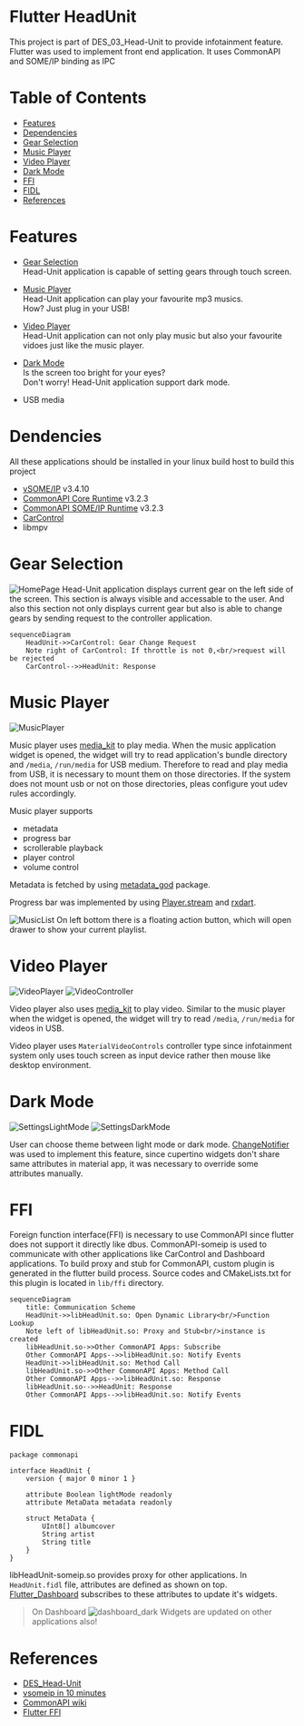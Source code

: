 # Flutter HeadUnit
This project is part of DES_03_Head-Unit to provide infotainment feature.
Flutter was used to implement front end application.
It uses CommonAPI and SOME/IP binding as IPC

# Table of Contents
- [Features](#features)
- [Dependencies](#dendencies)
- [Gear Selection](#gear-selection)
- [Music Player](#music-player)
- [Video Player](#video-player)
- [Dark Mode](#dark-mode)
- [FFI](#ffi)
- [FIDL](#fidl)
- [References](#references)

# Features
- [Gear Selection](#gear-selection)<br/>
Head-Unit application is capable of setting gears through touch screen.

- [Music Player](#music-player)<br/>
Head-Unit application can play your favourite mp3 musics.<br/> How? Just plug in your USB!

- [Video Player](#video-player)<br/>
Head-Unit application can not only play music but also your favourite vidoes just like the music player.

- [Dark Mode](#dark-mode)<br/>
Is the screen too bright for your eyes?<br/> Don't worry! Head-Unit application support dark mode.

- USB media


# Dendencies
All these applications should be installed in your linux build host to build this project
- [vSOME/IP](https://github.com/COVESA/vsomeip) v3.4.10
- [CommonAPI Core Runtime](https://github.com/COVESA/capicxx-core-runtime) v3.2.3
- [CommonAPI SOME/IP Runtime](https://github.com/COVESA/capicxx-someip-runtime) v3.2.3
- [CarControl](https://github.com/kianwasabi/car_control)
- libmpv

# Gear Selection
![HomePage](https://github.com/Lagavulin9/Flutter_Head-Unit/assets/56917072/aa551c33-e3e9-4496-b288-1d3d1e9780ae)
Head-Unit application displays current gear on the left side of the screen. This section is always visible and accessable to the user. And also this section not only displays current gear but also is able to change gears by sending request to the controller application.

```mermaid
sequenceDiagram
    HeadUnit->>CarControl: Gear Change Request
    Note right of CarControl: If throttle is not 0,<br/>request will be rejected
    CarControl-->>HeadUnit: Response
```


# Music Player
![MusicPlayer](https://github.com/Lagavulin9/Flutter_Head-Unit/assets/56917072/d7be59cf-11a1-4238-ae14-58de71a4ea56)

Music player uses [media_kit](https://pub.dev/packages/media_kit) to play media. When the music application widget is opened, the widget will try to read application's bundle directory and `/media`, `/run/media` for USB medium. Therefore to read and play media from USB, it is necessary to mount them on those directories. If the system does not mount usb or not on those directories, pleas configure yout udev rules accordingly.

Music player supports
- metadata
- progress bar
- scrollerable playback
- player control
- volume control

Metadata is fetched by using [metadata_god](https://pub.dev/packages/metadata_god) package.

Progress bar was implemented by using [Player.stream](https://pub.dev/packages/media_kit#handle-playback-events) and [rxdart](https://pub.dev/packages/rxdart).

![MusicList](https://github.com/Lagavulin9/Flutter_Head-Unit/assets/56917072/2324f80e-b230-4ebb-9f8d-58784690de3c)
On left bottom there is a floating action button, which will open drawer to show your current playlist.

# Video Player
![VideoPlayer](https://github.com/Lagavulin9/Flutter_Head-Unit/assets/56917072/a932d95f-fef4-49ac-9de2-7840c1343660)
![VideoController](https://github.com/Lagavulin9/Flutter_Head-Unit/assets/56917072/90337345-49dd-4f3a-b1b7-9443b993ae78)

Video player also uses [media_kit](https://pub.dev/packages/media_kit) to play video. Similar to the music player when the widget is opened, the widget will try to read  `/media`, `/run/media` for videos in USB.

Video player uses `MaterialVideoControls` controller type since infotainment system only uses touch screen as input device rather then mouse like desktop environment.

# Dark Mode
![SettingsLightMode](https://github.com/Lagavulin9/Flutter_Head-Unit/assets/56917072/ab9c0f48-dba4-4794-a547-c02eb23a7954)
![SettingsDarkMode](https://github.com/Lagavulin9/Flutter_Head-Unit/assets/56917072/06c3bf30-870f-4b4a-bec8-29a169ad2243)

User can choose theme between light mode or dark mode. [ChangeNotifier](https://api.flutter.dev/flutter/foundation/ChangeNotifier-class.html) was used to implement this feature, since cupertino widgets don't share same attributes in material app, it was necessary to override some attributes manually.

# FFI
Foreign function interface(FFI) is necessary to use CommonAPI since flutter does not support it directly like dbus. CommonAPI-someip is used to communicate with other applications like CarControl and Dashboard applications. To build proxy and stub for CommonAPI, custom plugin is generated in the flutter build process. Source codes and CMakeLists.txt for this plugin is located in `lib/ffi` directory.

```mermaid
sequenceDiagram
    title: Communication Scheme
    HeadUnit->>libHeadUnit.so: Open Dynamic Library<br/>Function Lookup
    Note left of libHeadUnit.so: Proxy and Stub<br/>instance is created
    libHeadUnit.so->>Other CommonAPI Apps: Subscribe
    Other CommonAPI Apps-->>libHeadUnit.so: Notify Events
    HeadUnit->>libHeadUnit.so: Method Call
    libHeadUnit.so->>Other CommonAPI Apps: Method Call
    Other CommonAPI Apps-->>libHeadUnit.so: Response
    libHeadUnit.so-->>HeadUnit: Response
    Other CommonAPI Apps-->>libHeadUnit.so: Notify Events
```

# FIDL
```
package commonapi

interface HeadUnit {
    version { major 0 minor 1 }

    attribute Boolean lightMode readonly
    attribute MetaData metadata readonly

    struct MetaData {
        UInt8[] albumcover
        String artist
        String title
    }
}
```
libHeadUnit-someip.so provides proxy for other applications. In `HeadUnit.fidl` file, attributes are defined as shown on top. [Flutter_Dashboard](https://github.com/Lagavulin9/Flutter_Dashboard) subscribes to these attributes to update it's widgets.

> On Dashboard
![dashboard_dark](https://github.com/Lagavulin9/Flutter_Head-Unit/assets/56917072/9ba994c0-d10e-4e77-a7ae-244a4b828c52)
Widgets are updated on other applications also!

# References
- [DES_Head-Unit](https://github.com/SEA-ME/DES_Head-Unit)
- [vsomeip in 10 minutes](https://github.com/COVESA/vsomeip/wiki/vsomeip-in-10-minutes)
- [CommonAPI wiki](https://github.com/COVESA/capicxx-core-tools/wiki)
- [Flutter FFI](https://docs.flutter.dev/platform-integration/android/c-interop)
